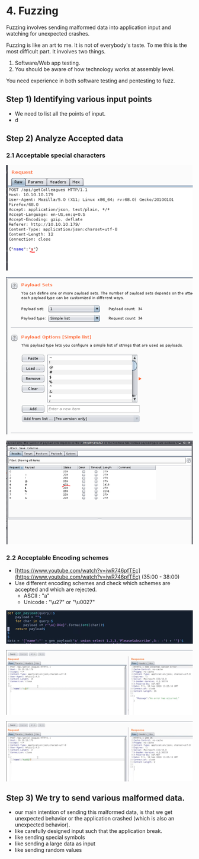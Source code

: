 # 4. Fuzzing

Fuzzing involves sending malformed data into application input and watching for unexpected crashes.

Fuzzing is like an art to me. It is not of everybody's taste. To me this is the most difficult part. It involves two things.

1. Software/Web app testing.
2. You should be aware of how technology works at assembly level.

You need experience in both software testing and pentesting to fuzz.

## Step 1\) Identifying various input points

* We need to list all the points of input.
* d

## Step 2\) Analyze Accepted data

### 2.1 Acceptable special characters



![Original Request](../.gitbook/assets/image%20%2899%29.png)

![list of all special characters](../.gitbook/assets/image%20%28100%29.png)

![&quot;\#&quot; is unacceptable special character](../.gitbook/assets/image%20%28101%29.png)

### 2.2 Acceptable Encoding schemes

* [https://www.youtube.com/watch?v=iwR746pfTEc](https://www.youtube.com/watch?v=iwR746pfTEc) \(35:00 - 38:00\)
* Use different encoding schemes and check which schemes are accepted and which are rejected.
  * ASCII : "a"
  * Unicode : "\u27" or "\u0027"

![automating using python](../.gitbook/assets/image%20%28105%29.png)

![HTTP code 500 : encoding not acceptable](../.gitbook/assets/image%20%28102%29.png)

![HTTP code 200 : encoding acceptable](../.gitbook/assets/image%20%28103%29.png)

## Step 3\) We try to send various malformed data.

* our main intention of sending this malformed data, is that we get unexpected behavior or the application crashed \(which is also an unexpected behavior\).
* like carefully designed input such that the application break.
* like sending special symbols
* like sending a large data as input
* like sending random values



